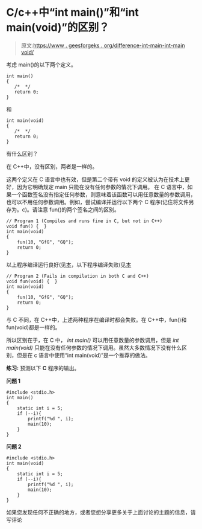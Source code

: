# C/c++中“int main()”和“int main(void)”的区别？

> 原文:[https://www . geesforgeks . org/difference-int-main-int-main void/](https://www.geeksforgeeks.org/difference-int-main-int-mainvoid/)

考虑 main()的以下两个定义。

```
int main()
{
   /*  */
   return 0;
}
```

和

```
int main(void)
{
   /*  */
   return 0;
}
```

有什么区别？

在 C++中，没有区别，两者是一样的。

这两个定义在 C 语言中也有效，但是第二个带有 void 的定义被认为在技术上更好，因为它明确规定 main 只能在没有任何参数的情况下调用。
在 C 语言中，如果一个函数签名没有指定任何参数，则意味着该函数可以用任意数量的参数调用，也可以不用任何参数调用。例如，尝试编译并运行以下两个 C 程序(记住将文件另存为。c)。请注意 fun()的两个签名之间的区别。

```
// Program 1 (Compiles and runs fine in C, but not in C++)
void fun() {  } 
int main(void)
{
    fun(10, "GfG", "GQ");
    return 0;
}
```

以上程序编译运行良好(见[本](http://ideone.com/AQoVZW)，以下程序编译失败(见[本](http://ideone.com/IXojiK)

```
// Program 2 (Fails in compilation in both C and C++)
void fun(void) {  }
int main(void)
{
    fun(10, "GfG", "GQ");
    return 0;
}
```

与 C 不同，在 C++中，上述两种程序在编译时都会失败。在 C++中，fun()和 fun(void)都是一样的。

所以区别在于，在 C 中， *int main()* 可以用任意数量的参数调用，但是 *int main(void)* 只能在没有任何参数的情况下调用。虽然大多数情况下没有什么区别，但是在 c 语言中使用“int main(void)”是一个推荐的做法。

**练习:**
预测以下 **C** 程序的输出。

**问题 1**

```
#include <stdio.h>
int main()
{
    static int i = 5;
    if (--i){
        printf("%d ", i);
        main(10);
    }
}
```

**问题 2**

```
#include <stdio.h>
int main(void)
{
    static int i = 5;
    if (--i){
        printf("%d ", i);
        main(10);
    }
}
```

如果您发现任何不正确的地方，或者您想分享更多关于上面讨论的主题的信息，请写评论